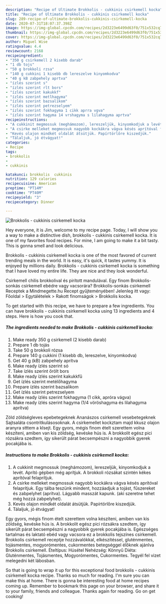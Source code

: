 ```yaml
---
description: "Recipe of Ultimate Brokkolis - cukkinis csirkemell kocka"
title: "Recipe of Ultimate Brokkolis - cukkinis csirkemell kocka"
slug: 289-recipe-of-ultimate-brokkolis-cukkinis-csirkemell-kocka
date: 2020-07-31T18:07:37.398Z
image: https://img-global.cpcdn.com/recipes/2d3223e6499d63f0/751x532cq70/brokkolis-cukkinis-csirkemell-kocka-recept-foto.jpg
thumbnail: https://img-global.cpcdn.com/recipes/2d3223e6499d63f0/751x532cq70/brokkolis-cukkinis-csirkemell-kocka-recept-foto.jpg
cover: https://img-global.cpcdn.com/recipes/2d3223e6499d63f0/751x532cq70/brokkolis-cukkinis-csirkemell-kocka-recept-foto.jpg
author: Miguel Wise
ratingvalue: 4.4
reviewcount: 2168
recipeingredient:
- "350 g csirkemell 2 kisebb darab"
- "1 db tojs"
- "50 g brokkoli rzsa"
- "140 g cukkini 1 kisebb db lereszelve kinyomkodva"
- "40 g kB zabpehely aprtva"
- "ízlés szerint s"
- "ízlés szerint rlt bors"
- "ízlés szerint kakukkf"
- "ízlés szerint metlhagyma"
- "ízlés szerint bazsalikom"
- "ízlés szerint petrezselyem"
- "ízlés szerint fokhagyma 1 cikk aprra vgva"
- "ízlés szerint hagyma 14 vrshagyma s lilahagyma aprtva"
recipeinstructions:
- "A cukkinit megmossuk (meghámozom), lereszeljük, kinyomkodjuk a levét. Aprító gépben még aprítjuk. A brokkoli rózsákat szintén kékes aprítóval felaprítjuk."
- "A csirke melleket megmossuk nagyobb kockákra vágva késés aprítóval felaprítjuk. Egy tálba teszünk mindent, hozzáadjuk a tojást, fűszereket és zabpelyhet (aprítva). Lágyabb masszát kapunk. (aki szeretne tehet még hozzá zabpelyhet)."
- "Kevés olajon mindkét oldalát átsütjük. Papírtörlőre kiszedjük."
- "Tálaljuk, jó étvágyat!"
categories:
- Recipe
tags:
- brokkolis
- 
- cukkinis

katakunci: brokkolis  cukkinis 
nutrition: 129 calories
recipecuisine: American
preptime: "PT14M"
cooktime: "PT40M"
recipeyield: "3"
recipecategory: Dinner

---
```



![Brokkolis - cukkinis csirkemell kocka](https://img-global.cpcdn.com/recipes/2d3223e6499d63f0/751x532cq70/brokkolis-cukkinis-csirkemell-kocka-recept-foto.jpg)

Hey everyone, it is Jim, welcome to my recipe page. Today, I will show you a way to make a distinctive dish, brokkolis - cukkinis csirkemell kocka. It is one of my favorites food recipes. For mine, I am going to make it a bit tasty. This is gonna smell and look delicious.

Brokkolis - cukkinis csirkemell kocka is one of the most favored of current trending meals in the world. It is easy, it's quick, it tastes yummy. It is enjoyed by millions daily. Brokkolis - cukkinis csirkemell kocka is something that I have loved my entire life. They are nice and they look wonderful.

Csirkemell chilis brokkolival és pirított mandulával. Egy finom Brokkolis-sonkás csirkemell ebédre vagy vacsorára? Brokkolis-sonkás csirkemell Receptek a Mindmegette.hu Recept gyűjteményében! Jelenleg itt vagy: Főoldal &gt; Egytálételek &gt; Rakott finomságok &gt; Brokkolis kocka.


To get started with this recipe, we have to prepare a few ingredients. You can have brokkolis - cukkinis csirkemell kocka using 13 ingredients and 4 steps. Here is how you cook that.

<!--inarticleads1-->

##### The ingredients needed to make Brokkolis - cukkinis csirkemell kocka:

1. Make ready 350 g csirkemell (2 kisebb darab)
1. Prepare 1 db tojás
1. Take 50 g brokkoli rózsa
1. Prepare 140 g cukkini (1 kisebb db, lereszelve, kinyomkodva)
1. Get 40 g (kB) zabpehely aprítva
1. Make ready ízlés szerint só
1. Take ízlés szerint őrölt bors
1. Make ready ízlés szerint kakukkfű
1. Get ízlés szerint metélőhagyma
1. Prepare ízlés szerint bazsalikom
1. Get ízlés szerint petrezselyem
1. Make ready ízlés szerint fokhagyma (1 cikk, apróra vágva)
1. Make ready ízlés szerint hagyma (1/4 vöröshagyma és lilahagyma aprítva)


Zöld zöldségleves epebetegeknek Ananászos csirkemell vesebetegeknek Sajtsaláta csontritkulásosoknak. A csirkemellet kockztam majd kkusz olajon aranyra stttem a klsejt. Egy gyors, mégis finom ételt szerettem volna készíteni, amiben van kis zöldség, kevéske hús is. A brokkolit egész pici rózsákra szedtem, így sikerült párat becsempészni a nagyobbik gyerek pocakjába is. 

<!--inarticleads2-->

##### Instructions to make Brokkolis - cukkinis csirkemell kocka:

1. A cukkinit megmossuk (meghámozom), lereszeljük, kinyomkodjuk a levét. Aprító gépben még aprítjuk. A brokkoli rózsákat szintén kékes aprítóval felaprítjuk.
1. A csirke melleket megmossuk nagyobb kockákra vágva késés aprítóval felaprítjuk. Egy tálba teszünk mindent, hozzáadjuk a tojást, fűszereket és zabpelyhet (aprítva). Lágyabb masszát kapunk. (aki szeretne tehet még hozzá zabpelyhet).
1. Kevés olajon mindkét oldalát átsütjük. Papírtörlőre kiszedjük.
1. Tálaljuk, jó étvágyat!


Egy gyors, mégis finom ételt szerettem volna készíteni, amiben van kis zöldség, kevéske hús is. A brokkolit egész pici rózsákra szedtem, így sikerült párat becsempészni a nagyobbik gyerek pocakjába is. Egészséges tartalmas és laktató ebéd vagy vacsora ez a brokkolis tejszínes csirkemell. Brokkolis csirkemell receptje hozzávalókkal, elkészítéssel, gluténmentes, tojásmentes, mogyorómentes, cukormentes betegséggel élőknek ajánlva Brokkolis csirkemell. Ételtípus: Húsétel Nehézség: Könnyű Diéta: Gluténmentes, Tojásmentes, Mogyorómentes, Cukormentes. Tegyél fel vizet melegedni két lábosban. 

So that is going to wrap it up for this exceptional food brokkolis - cukkinis csirkemell kocka recipe. Thanks so much for reading. I'm sure you can make this at home. There is gonna be interesting food at home recipes coming up. Remember to bookmark this page on your browser, and share it to your family, friends and colleague. Thanks again for reading. Go on get cooking!
